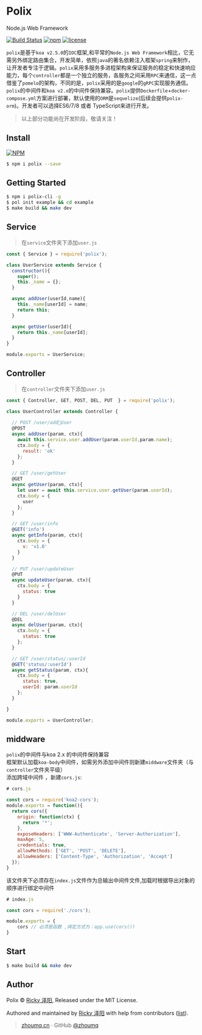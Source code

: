 # Polix


Node.js Web Framework

[![Build Status](https://travis-ci.org/zhoumingque/polix.svg?branch=master)](https://travis-ci.org/zhoumingque/polix)
[![npm](https://img.shields.io/npm/v/npm.svg)](https://www.npmjs.com/package/polix)
[![license](https://img.shields.io/github/license/mashape/apistatus.svg)](https://www.npmjs.com/package/polix)

`polix`是基于`koa v2.5.0`的`IOC`框架,和平常的`Node.js Web Framework`相比，它无需另外绑定路由集合，开发简单，依照`java`的著名依赖注入框架`spring`来制作，让开发者专注于逻辑。`polix`采用多服务多进程架构来保证服务的稳定和快速响应能力，每个`controller`都是一个独立的服务，各服务之间采用`RPC`来通信，这一点借鉴了`pomelo`的架构，不同的是，`polix`采用的是`google`的`gRPC`实现服务通信。`polix`的中间件和`koa v2.x`的中间件保持兼容。`polix`提供`Dockerfile`+`docker-compose.yml`方案进行部署，默认使用的`ORM`是`sequelize`(后续会提供`polix-orm`)。开发者可以选择ES6/7/8 或者 TypeScript来进行开发。

> 以上部分功能尚在开发阶段，敬请关注！

## Install 

[![NPM](https://nodei.co/npm/polix.png?compact=true)](https://nodei.co/npm/polix/)

```bash
$ npm i polix --save
```

## Getting Started
```bash
$ npm i polix-cli -g
$ pol init example && cd example
$ make build && make dev
```

## Service
> 在`service`文件夹下添加`user.js`

```javascript
const { Service } = require('polix');

class UserService extends Service {
  constructor(){
    super();
    this._name = {};
  }

  async addUser(userId,name){
    this._name[userId] = name;
    return this;
  }

  async getUser(userId){
    return this._name[userId];
  }
}

module.exports = UserService;
```

## Controller
> 在`controller`文件夹下添加`user.js`

```javascript
const { Controller, GET, POST, DEL, PUT  } = require('polix');

class UserController extends Controller {
  
  // POST /user/addUser
  @POST
  async addUser(param, ctx){
    await this.service.user.addUser(param.userId,param.name);
    ctx.body = {
      result: 'ok'
    };
  }

  // GET /user/getUser
  @GET
  async getUser(param, ctx){
    let user = await this.service.user.getUser(param.userId);
    ctx.body = {
      user
    };
  }

  // GET /user/info
  @GET('info')
  async getInfo(param, ctx){
    ctx.body = {
      v: 'v1.0'
    }
  }

  // PUT /user/updateUser
  @PUT
  async updateUser(param, ctx){
    ctx.body = {
      status: true
    }
  }

  // DEL /user/delUser
  @DEL
  async delUser(param, ctx){
    ctx.body = {
      status: true
    };
  }

  // GET /user/status/:userId
  @GET('status/:userId')
  async getStatus(param, ctx){
    ctx.body = {
      status: true,
      userId: param.userId
    };
  }

}

module.exports = UserController;
```

## middware
`polix`的中间件与koa 2.x 的中间件保持兼容  
框架默认加载`koa-body`中间件，如需另外添加中间件则新建`middware`文件夹（与`controller`文件夹平级）  
添加跨域中间件 ，新建`cors.js`:  
```javascript
# cors.js

const cors = require('koa2-cors');
module.exports = function(){
  return cors({
    origin: function(ctx) {
      return '*';
    },
    exposeHeaders: ['WWW-Authenticate', 'Server-Authorization'],
    maxAge: 5,
    credentials: true,
    allowMethods: ['GET', 'POST', 'DELETE'],
    allowHeaders: ['Content-Type', 'Authorization', 'Accept']
  });
}
```
该文件夹下必须存在`index.js`文件作为总输出中间件文件,加载时根据导出对象的顺序进行绑定中间件

```javascript
# index.js

const cors = require('./cors');

module.exports = {
    cors // 必须是函数 ,绑定方式为：app.use(cors())
}
```

## Start

```bash
$ make build && make dev
```

## Author
Polix © [Ricky 泽阳](https://github.com/zhoumingque), Released under the MIT License.  

Authored and maintained by [Ricky 泽阳](https://github.com/zhoumingque) with help from contributors ([list](https://github.com/zhoumingque/polix/graphs/contributors)).
> [zhoumq.cn](http://git.zhoumq.cn) · GitHub [@zhoumq](https://github.com/zhoumingque)
